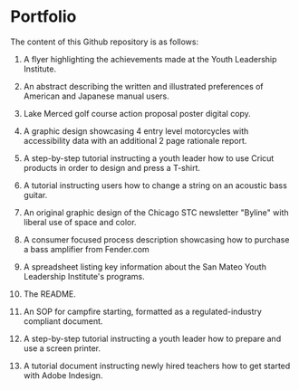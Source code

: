 # Portfolio

The content of this Github repository is as follows:

1) A flyer highlighting the achievements made at the Youth Leadership Institute.

2) An abstract describing the written and illustrated preferences of American and Japanese manual users.

3) Lake Merced golf course action proposal poster digital copy.

4) A graphic design showcasing 4 entry level motorcycles with accessibility data with an additional 2 page rationale report.

5) A step-by-step tutorial instructing a youth leader how to use Cricut products in order to design and press a T-shirt.

6) A tutorial instructing users how to change a string on an acoustic bass guitar.

7) An original graphic design of the Chicago STC newsletter "Byline" with liberal use of space and color.

8) A consumer focused process description showcasing how to purchase a bass amplifier from Fender.com

9) A spreadsheet listing key information about the San Mateo Youth Leadership Institute's programs.

10) The README.

11) An SOP for campfire starting, formatted as a regulated-industry compliant document.

12) A step-by-step tutorial instructing a youth leader how to prepare and use a screen printer.

13) A tutorial document instructing newly hired teachers how to get started with Adobe Indesign.
